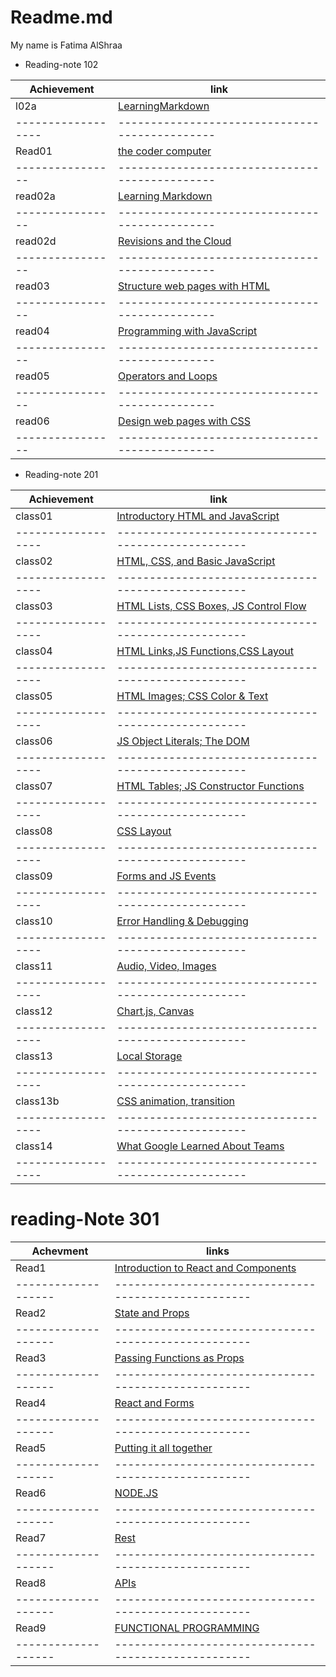 # Readme.md

My name is Fatima AlShraa


+ Reading-note 102

Achievement       |       link                                   |
------------------| ---------------------------------------------|
  l02a            |   [LearningMarkdown](lab02a)                 |                 
------------------|----------------------------------------------|
  Read01          |   [the coder computer](raed01)               |
  ----------------|----------------------------------------------|
  read02a         |   [Learning Markdown](read02a)               |
  ----------------|----------------------------------------------|
  read02d         |   [Revisions and the Cloud](read02b)         |
  ----------------|----------------------------------------------|
  read03          |   [Structure web pages with HTML](read03)    |
  ----------------|----------------------------------------------|
  read04          |   [Programming with JavaScript](read04)      |
  ----------------|----------------------------------------------|
  read05          |   [Operators and Loops](read05)              |
  ----------------|----------------------------------------------|
  read06          |   [Design web pages with CSS](read06)        |
  ----------------|----------------------------------------------|





+ Reading-note 201


Achievement       |        link                                       |
------------------|---------------------------------------------------|
class01           |   [Introductory HTML and JavaScript](class01)     |
------------------|---------------------------------------------------|        
class02           |   [HTML, CSS, and Basic JavaScript](class02)      |
------------------|---------------------------------------------------|
class03           |  [HTML Lists, CSS Boxes, JS Control Flow](class03)|
------------------|---------------------------------------------------|
class04           | [HTML Links,JS Functions,CSS Layout](class04)     |
------------------|---------------------------------------------------|
class05           |   [HTML Images; CSS Color & Text](class05)        |
------------------|---------------------------------------------------|
class06           |  [JS Object Literals; The DOM](class06)           |
------------------|---------------------------------------------------|
class07           |  [ HTML Tables; JS Constructor Functions](class07)|
------------------|---------------------------------------------------|
class08           |  [CSS Layout](class08)                            |
------------------|---------------------------------------------------|
class09           |  [Forms and JS Events](class09)                   |
------------------|---------------------------------------------------|
class10           |  [Error Handling & Debugging](class10)            |
------------------|---------------------------------------------------|
class11           |  [ Audio, Video, Images](class11)                 |
------------------|---------------------------------------------------|
class12           |  [Chart.js, Canvas](class12)                      |
------------------|---------------------------------------------------|
class13           |  [Local Storage](class13)                         |
------------------|---------------------------------------------------|
class13b          |   [CSS animation, transition](class13b)           |                     
------------------|---------------------------------------------------|
class14           |   [What Google Learned About Teams](class14)      |
------------------|---------------------------------------------------|


# reading-Note 301 


Achevment          |    links                                           |
-------------------|----------------------------------------------------|
Read1              | [Introduction to React and Components](Read1)      |
-------------------|----------------------------------------------------|
Read2              | [State and Props](Read2)                           |
-------------------|----------------------------------------------------|
Read3              | [Passing Functions as Props](Read3)                |
-------------------|----------------------------------------------------|
Read4              | [React and Forms](Read4)                           |
-------------------|----------------------------------------------------|
Read5              | [Putting it all together](Read5)                   |
-------------------|----------------------------------------------------|
Read6              | [NODE.JS](Read6)                                   |
-------------------|----------------------------------------------------|
Read7              | [Rest](Read7)                                      |
-------------------|----------------------------------------------------|
Read8              | [APIs](Read8)                                      |
-------------------|----------------------------------------------------|
Read9              | [ FUNCTIONAL PROGRAMMING](Read9)                   |
-------------------|----------------------------------------------------|